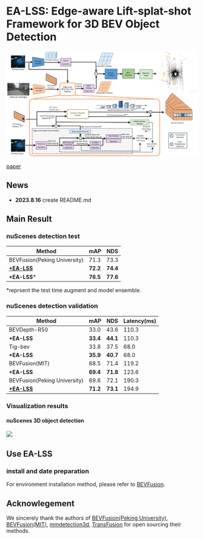 # EA-LSS: Edge-aware Lift-splat-shot Framework for 3D BEV Object Detection
 ![EA-LSS](./photo/page2.png)
 
[paper](https://arxiv.org/abs/2303.17895)

## News
+ **2023.8.16**  create README.md
 
## Main Result
### nuScenes detection test
| Method                                                                   | mAP        | NDS        |
| ------------------------------------------------------------------------- | ---------- | ---------- |
| BEVFusion(Peking University)    |  71.3       | 73.3       |
| [**+EA-LSS**](configs/EABEV/eabev_tf_4x8_10e_nusc_aug.py)     | **72.2**     | **74.4**    |
| **+EA-LSS***     | **76.5**     | **77.6**    |
*reprsent the test time augment and model ensemble.

### nuScenes detection validation
| Method                                                                    | mAP        | NDS        |  Latency(ms) |
| ------------------------------------------------------------------------- | ---------- | ---------- |--------------|
| BEVDepth-R50    |  33.0       | 43.6       | 110.3 |
|  **+EA-LSS**   | **33.4**       | **44.1**   | 110.3 |
| Tig-bev    |  33.8       | 37.5       | 68.0 |
|  **+EA-LSS**   | **35.9**       | **40.7**   | 68.0 |
| BEVFusion(MIT)    |  68.5       | 71.4       | 119.2 |
|  **+EA-LSS**    | **69.4**       | **71.8**   | 123.6 |
| BEVFusion(Peking University)    |  69.6       | 72.1       | 190.3 |
|  [ **+EA-LSS**  ](configs/EABEV/eabev_tf_4x8_10e_nusc_aug.py)     | **71.2**      | **73.1**    | 194.9|


### Visualization results
#### nuScenes 3D object detection
![ ](./photo/page6.png)

## Use EA-LSS
### install and date preparation
For environment installation method, please refer to [BEVFusion](https://github.com/ADLab-AutoDrive/BEVFusion).


## Acknowlegement
We sincerely thank the authors of [BEVFusion(Peking University)](https://github.com/ADLab-AutoDrive/BEVFusion), [BEVFusion(MIT)](https://github.com/mit-han-lab/bevfusion), [mmdetection3d](https://github.com/open-mmlab/mmdetection3d), [TransFusion](https://github.com/XuyangBai/TransFusion) for open sourcing their methods.
